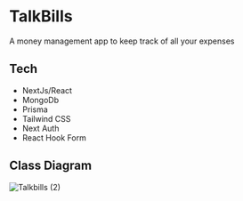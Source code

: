 # TalkBills
A money management app to keep track of all your expenses
## Tech
- NextJs/React
- MongoDb
- Prisma
- Tailwind CSS
- Next Auth
- React Hook Form


## Class Diagram
![Talkbills (2)](https://github.com/aniketsinha5552/talkbills/assets/104712880/3a13ce8c-8395-409d-8daa-82d6ad27a913)

